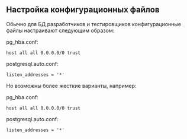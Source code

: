 ## Настройка конфигурационных файлов ##
Обычно для БД разработчиков и тестировщиков конфигурационные файлы настраивают следующим образом:   
   
pg_hba.conf:   
```
host all all 0.0.0.0/0 trust
```
postgresql.auto.conf:   
```
listen_addresses = '*'
```
Но возможны более жесткие варианты, например:   
   
pg_hba.conf:   
```
host all all 0.0.0.0/0 trust
```
postgresql.auto.conf:   
```
listen_addresses = '*'
```
